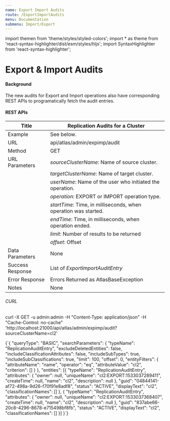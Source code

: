 ```yaml
---
name: Export Import Audits
route: /ExportImportAudits
menu: Documentation
submenu: Import/Export
---
```


import  themen  from 'theme/styles/styled-colors';
import  * as theme  from 'react-syntax-highlighter/dist/esm/styles/hljs';
import SyntaxHighlighter from 'react-syntax-highlighter';

# Export & Import Audits

#### Background

The new audits for Export and Import operations also have corresponding REST APIs to programatically fetch the audit entries.

#### REST APIs

|**Title**          | **Replication Audits for a Cluster**                                 |
|----------------|------------------------------------------------------------------|
|Example         | See below.                                                       |
|URL             | api/atlas/admin/expimp/audit                                     |
|Method          | GET                                                              |
|URL Parameters  | _sourceClusterName_: Name of source cluster.                     |
|                | _targetClusterName_: Name of target cluster.                     |
|                | _userName_: Name of the user who initiated the operation.        |
|                | _operation_: EXPORT or IMPORT operation type.                    |
|                | _startTime_: Time, in milliseconds, when operation was started.  |
|                | _endTime_: Time, in milliseconds, when operation ended.          |
|                | _limit_: Number of results to be returned                        |
|                | _offset_: Offset                                                 |
|Data Parameters | None                                                             |
|Success Response| List of _ExportImportAuditEntry_                                 |
|Error Response  | Errors Returned as AtlasBaseException                            |
|Notes           | None                                                             |

###### CURL
curl -X GET -u admin:admin -H "Content-Type: application/json" -H "Cache-Control: no-cache" 'http://localhost:21000/api/atlas/admin/expimp/audit?sourceClusterName=cl2'

<SyntaxHighlighter wrapLines={true} language="json" style={theme.dark}>
{`{
    "queryType": "BASIC",
    "searchParameters": {
        "typeName": "ReplicationAuditEntry",
        "excludeDeletedEntities": false,
        "includeClassificationAttributes": false,
        "includeSubTypes": true,
        "includeSubClassifications": true,
        "limit": 100,
        "offset": 0,
        "entityFilters": {
            "attributeName": "name",
            "operator": "eq",
            "attributeValue": "cl2",
            "criterion": []
        }
    },
    "entities": [{
        "typeName": "ReplicationAuditEntry",
        "attributes": {
            "owner": null,
            "uniqueName": "cl2:EXPORT:1533037289411",
            "createTime": null,
            "name": "cl2",
            "description": null
        },
        "guid": "04844141-af72-498a-9d26-f70f91e8adf8",
        "status": "ACTIVE",
        "displayText": "cl2",
        "classificationNames": []
    }, {
        "typeName": "ReplicationAuditEntry",
        "attributes": {
            "owner": null,
            "uniqueName": "cl2:EXPORT:1533037368407",
            "createTime": null,
            "name": "cl2",
            "description": null
        },
        "guid": "837abe66-20c8-4296-8678-e715498bf8fb",
        "status": "ACTIVE",
        "displayText": "cl2",
        "classificationNames": []
    }]
}`}
</SyntaxHighlighter>
